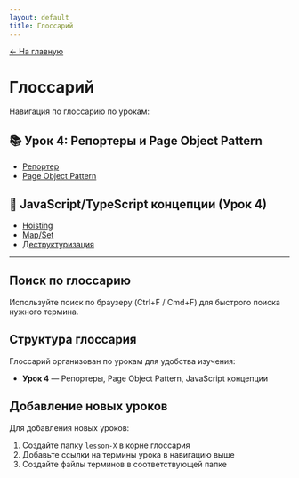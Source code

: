 ```yaml
---
layout: default
title: Глоссарий
---
```


<a href="{{ site.baseurl }}" class="main-link-home">&#8592; На главную</a>

# Глоссарий

Навигация по глоссарию по урокам:

## 📚 Урок 4: Репортеры и Page Object Pattern
- [Репортер](lesson-4/reporter.md)
- [Page Object Pattern](lesson-4/page-object-pattern.md)

## 🔧 JavaScript/TypeScript концепции (Урок 4)
- [Hoisting](lesson-4/hoisting.md)
- [Map/Set](lesson-4/map-set.md)
- [Деструктуризация](lesson-4/destructuring.md)

---

## Поиск по глоссарию

Используйте поиск по браузеру (Ctrl+F / Cmd+F) для быстрого поиска нужного термина.

## Структура глоссария

Глоссарий организован по урокам для удобства изучения:
- **Урок 4** — Репортеры, Page Object Pattern, JavaScript концепции

## Добавление новых уроков

Для добавления новых уроков:
1. Создайте папку `lesson-X` в корне глоссария
2. Добавьте ссылки на термины урока в навигацию выше
3. Создайте файлы терминов в соответствующей папке
